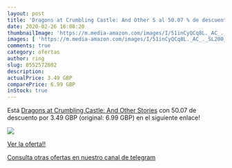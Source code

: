```yaml
---
layout: post
title: 'Dragons at Crumbling Castle: And Other S al 50.07 % de descuento'
date: 2020-02-26 16:08:20
thumbnailImage: 'https://m.media-amazon.com/images/I/51inCyQCq8L._AC_._SL200_.jpg'
images: [ 'https://m.media-amazon.com/images/I/51inCyQCq8L._AC_._SL200_.jpg' ]
comments: true
category: ofertas
author: ring
slug: 0552572802
description:
actualPrice: 3.49 GBP
comparePrice: 6.99 GBP
inStock: true
---
```


Está [Dragons at Crumbling Castle: And Other Stories](https://www.amazon.co.uk/dp/0552572802/?tag=redken01-21) con 50.07 de descuento por 3.49 GBP (original: 6.99 GBP) en el siguiente enlace!

[![](https://m.media-amazon.com/images/I/51inCyQCq8L._AC_._SL200_.jpg)](https://www.amazon.co.uk/dp/0552572802/?tag=redken01-21)

[Ver la oferta!!](https://www.amazon.co.uk/dp/0552572802/?tag=redken01-21)

[Consulta otras ofertas en nuestro canal de telegram](https://t.me/s/ofertas25)
